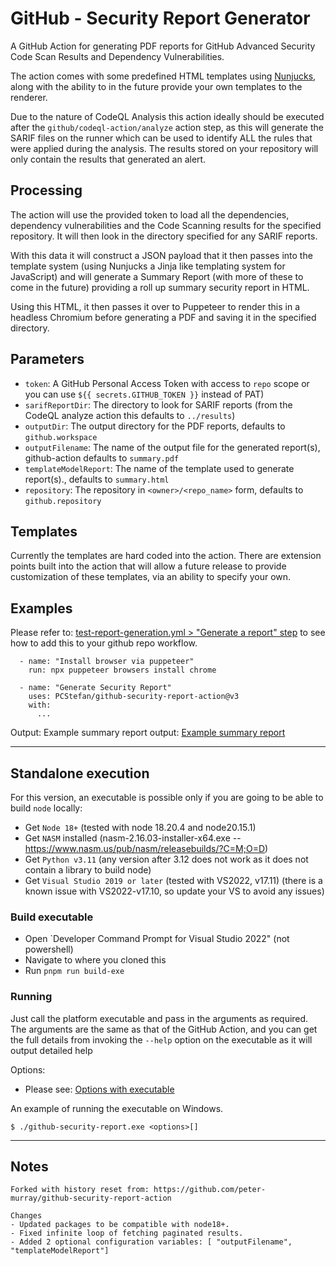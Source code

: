 # GitHub - Security Report Generator

A GitHub Action for generating PDF reports for GitHub Advanced Security Code Scan Results and Dependency Vulnerabilities.

The action comes with some predefined HTML templates using [Nunjucks](https://mozilla.github.io/nunjucks/templating.html),
along with the ability to in the future provide your own templates to the renderer.

Due to the nature of CodeQL Analysis this action ideally should be executed after the `github/codeql-action/analyze`
action step, as this will generate the SARIF files on the runner which can be used to identify ALL the rules that were
applied during the analysis. The results stored on your repository will only contain the results that generated an alert.

## Processing

The action will use the provided token to load all the dependencies, dependency vulnerabilities and the Code Scanning
results for the specified repository. It will then look in the directory specified for any SARIF reports.

With this data it will construct a JSON payload that it then passes into the template system (using Nunjucks a Jinja
like templating system for JavaScript) and will generate a Summary Report (with more of these to come in the future)
providing a roll up summary security report in HTML.

Using this HTML, it then passes it over to Puppeteer to render this in a headless Chromium before generating a PDF and
saving it in the specified directory.


## Parameters

* `token`: A GitHub Personal Access Token with access to `repo` scope or you can use `${{ secrets.GITHUB_TOKEN }}` instead of PAT)
* `sarifReportDir`: The directory to look for SARIF reports (from the CodeQL analyze action this defaults to `../results`)
* `outputDir`: The output directory for the PDF reports, defaults to `github.workspace`
* `outputFilename`: The name of the output file for the generated report(s), github-action defaults to `summary.pdf`
* `templateModelReport`: The name of the template used to generate report(s)., defaults to `summary.html`
* `repository`: The repository in `<owner>/<repo_name>` form, defaults to `github.repository`


## Templates

Currently the templates are hard coded into the action. There are extension points built into the action that will allow
a future release to provide customization of these templates, via an ability to specify your own.


## Examples

Please refer to: [test-report-generation.yml > "Generate a report" step](https://github.com/PCStefan/github-security-report-action/blob/main/.github/workflows/test-report-generation.yml#L27) to see how to add this to your github repo workflow.

```
  - name: "Install browser via puppeteer"
    run: npx puppeteer browsers install chrome

  - name: "Generate Security Report"
    uses: PCStefan/github-security-report-action@v3
    with:
      ...
```

Output:
Example summary report output: [Example summary report](./samples/summary.pdf)

---


## Standalone execution

For this version, an executable is possible only if you are going to be able to build `node` locally:
- Get `Node 18+` (tested with node 18.20.4 and node20.15.1)
- Get `NASM` installed (nasm-2.16.03-installer-x64.exe -- https://www.nasm.us/pub/nasm/releasebuilds/?C=M;O=D)
- Get `Python v3.11` (any version after 3.12 does not work as it does not contain a library to build node)
- Get `Visual Studio 2019 or later` (tested with VS2022, v17.11) (there is a known issue with VS2022-v17.10, so update your VS to avoid any issues)

### Build executable
- Open `Developer Command Prompt for Visual Studio 2022" (not powershell)
- Navigate to where you cloned this
- Run `pnpm run build-exe`

### Running
Just call the platform executable and pass in the arguments as required. The arguments are the same as that of the GitHub Action, and you can get the full details from invoking the `--help` option on the executable as it will output detailed help

Options:
- Please see: [Options with executable](https://github.com/PCStefan/github-security-report-action/blob/main/src/executable.ts#L14-L21)

An example of running the executable on Windows.
```
$ ./github-security-report.exe <options>[]
```


---

## Notes

```
Forked with history reset from: https://github.com/peter-murray/github-security-report-action

Changes
- Updated packages to be compatible with node18+.
- Fixed infinite loop of fetching paginated results.
- Added 2 optional configuration variables: [ "outputFilename", "templateModelReport"]
```
